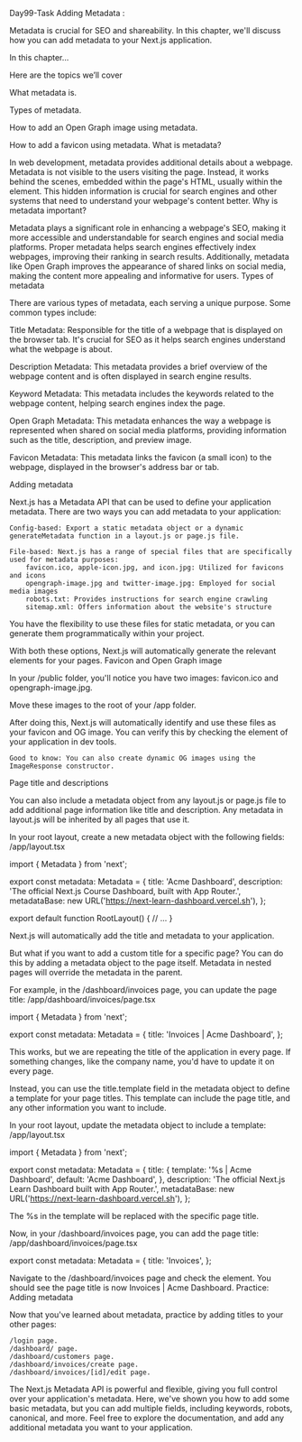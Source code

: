 Day99-Task  Adding Metadata :

Metadata is crucial for SEO and shareability. In this chapter, we'll discuss how you can add metadata to your Next.js application.

In this chapter...

Here are the topics we’ll cover

What metadata is.

Types of metadata.

How to add an Open Graph image using metadata.

How to add a favicon using metadata.
What is metadata?

In web development, metadata provides additional details about a webpage. Metadata is not visible to the users visiting the page. Instead, it works behind the scenes, embedded within the page's HTML, usually within the <head> element. This hidden information is crucial for search engines and other systems that need to understand your webpage's content better.
Why is metadata important?

Metadata plays a significant role in enhancing a webpage's SEO, making it more accessible and understandable for search engines and social media platforms. Proper metadata helps search engines effectively index webpages, improving their ranking in search results. Additionally, metadata like Open Graph improves the appearance of shared links on social media, making the content more appealing and informative for users.
Types of metadata

There are various types of metadata, each serving a unique purpose. Some common types include:

Title Metadata: Responsible for the title of a webpage that is displayed on the browser tab. It's crucial for SEO as it helps search engines understand what the webpage is about.

<title>Page Title</title>

Description Metadata: This metadata provides a brief overview of the webpage content and is often displayed in search engine results.

<meta name="description" content="A brief description of the page content." />

Keyword Metadata: This metadata includes the keywords related to the webpage content, helping search engines index the page.

<meta name="keywords" content="keyword1, keyword2, keyword3" />

Open Graph Metadata: This metadata enhances the way a webpage is represented when shared on social media platforms, providing information such as the title, description, and preview image.

<meta property="og:title" content="Title Here" />
<meta property="og:description" content="Description Here" />
<meta property="og:image" content="image_url_here" />

Favicon Metadata: This metadata links the favicon (a small icon) to the webpage, displayed in the browser's address bar or tab.

<link rel="icon" href="path/to/favicon.ico" />

Adding metadata

Next.js has a Metadata API that can be used to define your application metadata. There are two ways you can add metadata to your application:

    Config-based: Export a static metadata object or a dynamic generateMetadata function in a layout.js or page.js file.

    File-based: Next.js has a range of special files that are specifically used for metadata purposes:
        favicon.ico, apple-icon.jpg, and icon.jpg: Utilized for favicons and icons
        opengraph-image.jpg and twitter-image.jpg: Employed for social media images
        robots.txt: Provides instructions for search engine crawling
        sitemap.xml: Offers information about the website's structure

You have the flexibility to use these files for static metadata, or you can generate them programmatically within your project.

With both these options, Next.js will automatically generate the relevant <head> elements for your pages.
Favicon and Open Graph image

In your /public folder, you'll notice you have two images: favicon.ico and opengraph-image.jpg.

Move these images to the root of your /app folder.

After doing this, Next.js will automatically identify and use these files as your favicon and OG image. You can verify this by checking the <head> element of your application in dev tools.

    Good to know: You can also create dynamic OG images using the ImageResponse constructor.

Page title and descriptions

You can also include a metadata object from any layout.js or page.js file to add additional page information like title and description. Any metadata in layout.js will be inherited by all pages that use it.

In your root layout, create a new metadata object with the following fields:
/app/layout.tsx

import { Metadata } from 'next';
 
export const metadata: Metadata = {
  title: 'Acme Dashboard',
  description: 'The official Next.js Course Dashboard, built with App Router.',
  metadataBase: new URL('https://next-learn-dashboard.vercel.sh'),
};
 
export default function RootLayout() {
  // ...
}

Next.js will automatically add the title and metadata to your application.

But what if you want to add a custom title for a specific page? You can do this by adding a metadata object to the page itself. Metadata in nested pages will override the metadata in the parent.

For example, in the /dashboard/invoices page, you can update the page title:
/app/dashboard/invoices/page.tsx

import { Metadata } from 'next';
 
export const metadata: Metadata = {
  title: 'Invoices | Acme Dashboard',
};

This works, but we are repeating the title of the application in every page. If something changes, like the company name, you'd have to update it on every page.

Instead, you can use the title.template field in the metadata object to define a template for your page titles. This template can include the page title, and any other information you want to include.

In your root layout, update the metadata object to include a template:
/app/layout.tsx

import { Metadata } from 'next';
 
export const metadata: Metadata = {
  title: {
    template: '%s | Acme Dashboard',
    default: 'Acme Dashboard',
  },
  description: 'The official Next.js Learn Dashboard built with App Router.',
  metadataBase: new URL('https://next-learn-dashboard.vercel.sh'),
};

The %s in the template will be replaced with the specific page title.

Now, in your /dashboard/invoices page, you can add the page title:
/app/dashboard/invoices/page.tsx

export const metadata: Metadata = {
  title: 'Invoices',
};

Navigate to the /dashboard/invoices page and check the <head> element. You should see the page title is now Invoices | Acme Dashboard.
Practice: Adding metadata

Now that you've learned about metadata, practice by adding titles to your other pages:

    /login page.
    /dashboard/ page.
    /dashboard/customers page.
    /dashboard/invoices/create page.
    /dashboard/invoices/[id]/edit page.

The Next.js Metadata API is powerful and flexible, giving you full control over your application's metadata. Here, we've shown you how to add some basic metadata, but you can add multiple fields, including keywords, robots, canonical, and more. Feel free to explore the documentation, and add any additional metadata you want to your application.